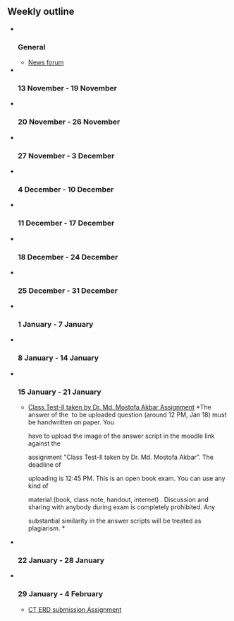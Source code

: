 <h2>Weekly outline</h2><ul><li><img width="1" height="1" src="..%5C..%5CJanuary%202018%5CCSE102%5Cfile%5Cspacer.gif" />
<img width="1" height="1" src="..%5C..%5CJanuary%202018%5CCSE102%5Cfile%5Cspacer.gif" />
<h3>General</h3>
<ul><li>
<a href="News%20forum">News forum</a>



</li></ul>
</li><li><img width="1" height="1" src="..%5C..%5CJanuary%202018%5CCSE102%5Cfile%5Cspacer.gif" />
<img width="1" height="1" src="..%5C..%5CJanuary%202018%5CCSE102%5Cfile%5Cspacer.gif" />
<h3>13 November - 19 November</h3>
<ul></ul>
</li><li><img width="1" height="1" src="..%5C..%5CJanuary%202018%5CCSE102%5Cfile%5Cspacer.gif" />
<img width="1" height="1" src="..%5C..%5CJanuary%202018%5CCSE102%5Cfile%5Cspacer.gif" />
<h3>20 November - 26 November</h3>
<ul></ul>
</li><li><img width="1" height="1" src="..%5C..%5CJanuary%202018%5CCSE102%5Cfile%5Cspacer.gif" />
<img width="1" height="1" src="..%5C..%5CJanuary%202018%5CCSE102%5Cfile%5Cspacer.gif" />
<h3>27 November - 3 December</h3>
<ul></ul>
</li><li><img width="1" height="1" src="..%5C..%5CJanuary%202018%5CCSE102%5Cfile%5Cspacer.gif" />
<img width="1" height="1" src="..%5C..%5CJanuary%202018%5CCSE102%5Cfile%5Cspacer.gif" />
<h3>4 December - 10 December</h3>
<ul></ul>
</li><li><img width="1" height="1" src="..%5C..%5CJanuary%202018%5CCSE102%5Cfile%5Cspacer.gif" />
<img width="1" height="1" src="..%5C..%5CJanuary%202018%5CCSE102%5Cfile%5Cspacer.gif" />
<h3>11 December - 17 December</h3>
<ul></ul>
</li><li><img width="1" height="1" src="..%5C..%5CJanuary%202018%5CCSE102%5Cfile%5Cspacer.gif" />
<img width="1" height="1" src="..%5C..%5CJanuary%202018%5CCSE102%5Cfile%5Cspacer.gif" />
<h3>18 December - 24 December</h3>
<ul></ul>
</li><li><img width="1" height="1" src="..%5C..%5CJanuary%202018%5CCSE102%5Cfile%5Cspacer.gif" />
<img width="1" height="1" src="..%5C..%5CJanuary%202018%5CCSE102%5Cfile%5Cspacer.gif" />
<h3>25 December - 31 December</h3>
<ul></ul>
</li><li><img width="1" height="1" src="..%5C..%5CJanuary%202018%5CCSE102%5Cfile%5Cspacer.gif" />
<img width="1" height="1" src="..%5C..%5CJanuary%202018%5CCSE102%5Cfile%5Cspacer.gif" />
<h3>1 January - 7 January</h3>
<ul></ul>
</li><li><img width="1" height="1" src="..%5C..%5CJanuary%202018%5CCSE102%5Cfile%5Cspacer.gif" />
<img width="1" height="1" src="..%5C..%5CJanuary%202018%5CCSE102%5Cfile%5Cspacer.gif" />
<h3>8 January - 14 January</h3>
<ul></ul>
</li><li><img width="1" height="1" src="..%5C..%5CJanuary%202018%5CCSE102%5Cfile%5Cspacer.gif" />
<img width="1" height="1" src="..%5C..%5CJanuary%202018%5CCSE102%5Cfile%5Cspacer.gif" />
<h3>15 January - 21 January</h3>
<ul><li>
<a href="Class%20Test-II%20taken%20by%20Dr.%20Md.%20Mostofa%20Akbar%20Assignment">Class Test-II taken by Dr. Md. Mostofa Akbar Assignment</a>
*The answer of the  to be uploaded question (around 12 PM, Jan 18) must be handwritten on paper. You
have to upload the image of the answer script in the moodle link against the
assignment "Class Test-II taken by Dr. Md. Mostofa Akbar”. The deadline of
uploading is 12:45 PM. This is an open book exam. You can use any kind of
material (book, class note, handout, internet) . Discussion and sharing with anybody during exam is completely prohibited. Any
substantial similarity in the answer scripts will be treated as plagiarism. *





</li></ul>
</li><li><img width="1" height="1" src="..%5C..%5CJanuary%202018%5CCSE102%5Cfile%5Cspacer.gif" />
<img width="1" height="1" src="..%5C..%5CJanuary%202018%5CCSE102%5Cfile%5Cspacer.gif" />
<h3>22 January - 28 January</h3>
<ul></ul>
</li><li><img width="1" height="1" src="..%5C..%5CJanuary%202018%5CCSE102%5Cfile%5Cspacer.gif" />
<img width="1" height="1" src="..%5C..%5CJanuary%202018%5CCSE102%5Cfile%5Cspacer.gif" />
<h3>29 January - 4 February</h3>
<ul><li>
<a href="CT%20ERD%20submission%20Assignment">CT ERD submission Assignment</a>



</li></ul>
</li></ul>
